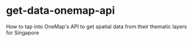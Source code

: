 # get-data-onemap-api
How to tap into OneMap's API to get spatial data from their thematic layers for Singapore 
